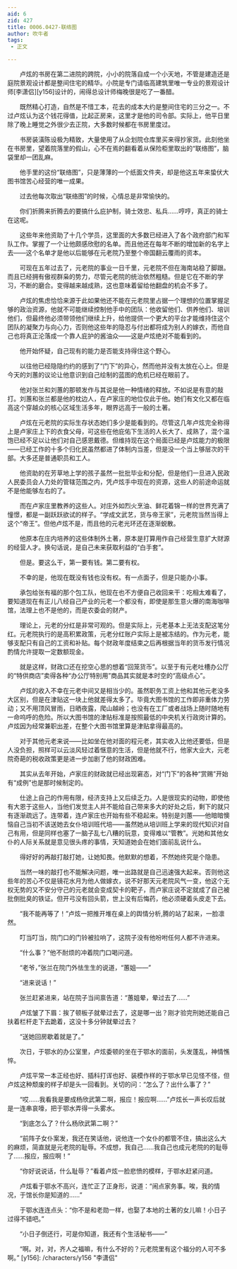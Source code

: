 ```yaml
---
aid: 6
zid: 427
title: 0006.0427-联络图
author: 吹牛者
tags: 
 - 正文

---
```




　　卢炫的书房在第二进院的跨院，小小的院落自成一个小天地，不管是建造还是庭院景观设计都是整间住宅的精华。小院是专门请临高建筑里唯一专业的景观设计师[李潇侣][y156]设计的，闹得总设计师梅晚很是吃了一番醋。

　　既然精心打造，自然是不惜工本，花去的成本大约是整间住宅的三分之一。不过卢炫认为这个钱花得值，比起正房来，这里才是他的司令部。实际上，他平日里除了晚上睡觉之外很少去正院，大多数时候都在书房里度过。

　　书房装潢陈设极为精致，大量使用了从企划院仓库里买来得抄家货。此刻他坐在书房里，望着院落里的假山，心不在焉的翻看着从保险柜里取出的“联络图”，脑袋里却一团乱麻。

　　他手里的这份“联络图”，只是薄薄的一个纸面文件夹，却是他这五年来蛰伏大图书馆苦心经营的唯一成果。

　　过去他每次取出“联络图”的时候，心情总是非常愉快的。

　　你们折腾来折腾去的要搞什么庇护制，骑士效忠、私兵……哼哼，真正的骑士在这呢。

　　这些年来他资助了十几个学员，这里面的大多数已经进入了各个政府部门和军队工作。掌握了一个让他颇感欣慰的名单。而且他还在每年不断的增加新的名字上去――这个名单才是他以后能够在元老院乃至整个帝国翻云覆雨的资本。

　　可现在五年过去了，元老院的事业一日千里，元老院不但在海南站稳了脚跟。而且已经拥有傲视群枭的势力，尽管元老院的统治依然粗糙。但是它在不断的学习，不断的磨合。变得越来越成熟，这也意味着留给他翻盘的机会不多了。

　　卢炫的焦虑恰恰来源于此如果他还不能在元老院里占据一个理想的位置掌握足够的政治资源，他就不可能继续控制他手中的团队：他收留他们、供养他们、培训他们，但最终他必须带领他们继续上升，给他提供一个更大的平台才能维持住这个团队的凝聚力与向心力，否则他这些年的隐忍与付出都将成为别人的嫁衣，而他自己也将真正沦落成一个靠人庇护的酱油众――这是卢炫绝对不能看到的。

　　他开始怀疑，自己现有的能力是否能支持得住这个野心。

　　以往他已经隐隐约约的感到了“门下”的异心，然而他并没有太放在心上。但是今天的刘蕙的议论让他意识到自己绘制的蓝图的危机已经在眼前了。

　　他对张兰和刘蕙的那顿发作与其说是他一种情绪的释放。不如说是有意的敲打。刘蕙和张兰都是他的枕边人，在卢家庄的地位仅此于他。她们有文化又都在临高这个穿越众的核心区域生活多年，眼界远高于一般的土著。

　　卢炫在元老院的实际生存状态她们多少是能看到的。尽管这几年卢炫完全称得上是卢家庄上下的衣食父母，可这些在他庇佑下生活的人长大了、成熟了，混个温饱已经不足以让他们对自己感恩戴德。但维持现在这个局面已经是卢炫能力的极限――已经工作的十多个归化民虽然都进了体制内当差，但是没一个当上够层次的干部。大多还是普通职员和工人。

　　他资助的在芳草地上学的孩子虽然一批批毕业和分配，但是他们一旦进入民政人民委员会人力处的管辖范围之内，凭卢炫手中现在的资源，这些人的前途命运就不是他能够左右的了。

　　而在卢家庄里教养的这些人。对庄外如烈火烹油、鲜花着锦一样的世界充满了憧憬，都是一副跃跃欲试的样子。“学成文武艺，货与帝王家”，元老院当然当得上这个“帝王”。但他卢炫不是，而且他的元老光环还在逐渐蜕散。

　　他原本在庄内培养的这些体制外土著，原本是打算用作自己经营生意扩大财源的经营人才。换句话说，是自己未来获取利益的“白手套”。

　　但是。要这么干，第一要有钱。第二要有权。

　　不幸的是，他现在既没有钱也没有权。有一点面子，但是只能办小事。

　　承包给张有福的那个包工队，他现在也不方便自己收回来干：吃相太难看了，要知道现在有正儿八经自己产业的元老一个都没有，即使是那生意火爆的南海咖啡馆，法理上也不是他的，而是农委会的财产。

　　理论上，元老的分红是非常可观的。但是实际上，元老基本上无法支配这笔分红。元老院执行的是高积累政策，元老分红账户实际上是被冻结的。作为元老，能够支配只有自己的工资和补贴。每个财政年度结束之后再根据当年的货币发行情况酌情允许提取一定数额现金。

　　就是这样，财政口还在挖空心思的想着“回笼货币”。以至于有元老吐槽办公厅的“特供商店”卖得各种“办公厅特别用”商品其实就是本时空的“高级点心”。

　　卢炫的收入不幸在元老中间又是相当少的。虽然职务工资上他和其他元老没多大区别，但是在津贴这一块上他就差得太多了。毕竟大图书馆的工作即非重体力劳动；又不用顶风冒雨，日晒夜露，爬山越岭；也没有在工厂或者战场上随时随地有一命呜呼的危险。所以大图书馆的津贴标准是按照最低的中央机关行政岗计算的。卢炫因为经常兼职出差，在整个大图书馆里算是津贴拿得最高的。

　　对于其他元老来说――比如坐在他对面的程元老，其实收入比他还要低，但是人没负担，照样可以云淡风轻过着惬意的生活，但是他就不行，他家大业大，元老院奇葩的税收政策更是进一步加剧了他的财政困难。

　　其实从去年开始，卢家庄的财政就已经出现窘态，对“门下”的各种“赏赐”开始有“成例”也是那时候制定的。

　　仕途上自己的作用有限，经济支持上又后续乏力。人是很现实的动物，即使他有大恩于这些人，当他们发觉主人并不能给自己带来多大的好处之后，剩下的就只有逐渐疏远了。连带着，连卢家庄也开始有些不稳起来。特别是刘蕙――他暗暗懊恼自己当初不该送她去女仆培训班代培――虽然她从培训班上学来的现代知识对自己有用，但是同样也塞了一脑子乱七八糟的玩意，变得难以“管教”。光她和其他女仆的人际关系就是意见很头疼的事情，天知道她会在她们面前乱说什么。

　　得好好的再敲打敲打她，让她知畏。他默默的想着，不然她终究是个隐患。

　　当然一味的敲打也不能解决问题，唯一出路就是自己迅速强大起来。否则他这些年的苦心不仅是镜花水月为他人做嫁衣，说不好那天元老院风气一变，他这个无权无势的又不安分守己的元老就会变成契卡的靶子，而卢家庄说不定就成了自己被批倒批臭的铁证。但开弓没有回头箭，世上没有后悔药，他必须硬着头皮走下去。

　　“我不能再等了！”卢炫一把推开堆在桌上的舆情分析,腾的站了起来，一脸凛然。

　　叮当叮当，院门口的门铃被拉响了，这院子没有他吩咐任何人都不许进来。

　　“什么事？”他不耐烦的冲着院门口喝问道。

　　“老爷，”张兰在院门外怯生生的说道，“蕙姐――”

　　“进来说话！”

　　张兰赶紧进来，站在院子当间禀告道：“蕙姐晕，晕过去了……”

　　卢炫皱了下眉：挨了顿板子就晕过去了，这是哪一出？刚才验完刑她还能自己扶着栏杆走下去跪着，这没十多分钟就晕过去？

　　“送她回房歇着就是了。”

　　次日，于鄂水的办公室里，卢炫委顿的坐在于鄂水的面前，头发蓬乱，神情憔悴。

　　卢炫平常一本正经也好、插科打诨也好、装模作样的于鄂水早已见怪不怪，但卢炫这种颓废的样子却是头一回看到。关切的问：“怎么了？出什么事了？”

　　“哎……我看我是要成杨欣武第二啊，报应！报应啊……”卢炫长一声长叹后就是一连串哀嚎，把于鄂水弄得一头雾水。

　　“到底怎么了？什么杨欣武第二啊？”

　　“前阵子女仆案发，我还在笑话他，说他连一个女仆的都管不住，搞出这么大的麻烦，简直就是元老院的耻辱。不成想，我自己……我自己也成元老院的的耻辱了……报应，报应啊！”

　　“你好说说话，什么耻辱？”看着卢炫一脸悲愤的模样，于鄂水赶紧问道。

　　卢炫看于鄂水不高兴，连忙正了正身形，说道：“闹点家务事。唉，我的情况，于馆长你是知道的……”

　　于鄂水连连点头：“你不是和老勋一样，也娶了本地的土著的女儿嘛！小日子过得不错吧。”

　　“小日子倒还行，可是你知道，我还有个生活秘书――”

　　“啊。对，对，齐人之福嘛，有什么不好的？元老院里有这个福分的人可不多啊。”
[y156]: /characters/y156 "李潇侣"


